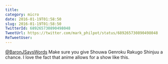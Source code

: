```yaml
---
title: 
category: micro
date: 2016-01-19T01:58:50
slug: 2016-01-19T01:58:50
TwitterId: 689265730890498048
TweetUrl: https://twitter.com/mark_philpot/status/689265730890498048
ReTweetUser: 
---
```


[@BaronJSaysWords](https://twitter.com/BaronJSaysWords) Make sure you give Shouwa Genroku Rakugo Shinjuu a chance. I love the fact that anime allows for a show like this.